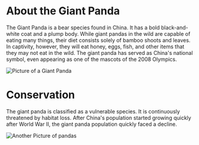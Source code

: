 # About the Giant Panda 

The Giant Panda is a bear species found in China. It has a bold black-and-white coat and a plump body. While giant pandas in the wild are capable of eating many things, their diet consists solely of bamboo shoots and leaves. In captivity, however, they will eat honey, eggs, fish, and other items that they may not eat in the wild. The giant panda has served as China's national symbol, even appearing as one of the mascots of the 2008 Olympics.

![Picture of a Giant Panda](https://upload.wikimedia.org/wikipedia/commons/8/8d/Giant_Panda_Eating.jpg)

# Conservation

The giant panda is classified as a vulnerable species. It is continuously threatened by habitat loss. After China's population started growing quickly after World War II, the giant panda population quickly faced a decline.

![Another Picture of pandas](https://img.rawpixel.com/s3fs-private/rawpixel_images/website_content/travelcoffeebook00225-kwvu6loo.jpg?w=800&dpr=1&fit=default&crop=default&q=65&vib=3&con=3&usm=15&bg=F4F4F3&ixlib=js-2.2.1&s=f47d13d51b92a2797c2b056f4211c77f)

